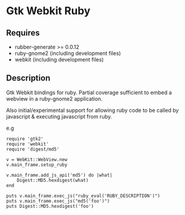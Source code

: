 Gtk Webkit Ruby
===============

Requires
--------
* rubber-generate >= 0.0.12
* ruby-gnome2 (including development files)
* webkit (including development files)

Description
-----------

Gtk Webkit bindings for ruby.  Partial coverage sufficient to embed a webview in a ruby-gnome2 application.

Also initial/experimental support for allowing ruby code to be called by javascript & executing javascript from ruby.

e.g

	require 'gtk2'
	require 'webkit'
	require 'digest/md5'

	v = WebKit::WebView.new
	v.main_frame.setup_ruby
	
	v.main_frame.add_js_api('md5') do |what|
		Digest::MD5.hexdigest(what)
	end
	
	puts v.main_frame.exec_js("ruby_eval('RUBY_DESCRIPTION')")
	puts v.main_frame.exec_js("md5('foo')")
	puts Digest::MD5.hexdigest('foo')

